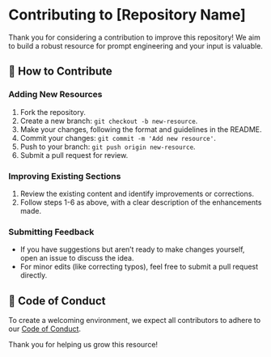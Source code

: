 # Contributing to [Repository Name]

Thank you for considering a contribution to improve this repository! We aim to build a robust resource for prompt engineering and your input is valuable.

## 🚀 How to Contribute

### Adding New Resources
1. Fork the repository.
2. Create a new branch: `git checkout -b new-resource`.
3. Make your changes, following the format and guidelines in the README.
4. Commit your changes: `git commit -m 'Add new resource'`.
5. Push to your branch: `git push origin new-resource`.
6. Submit a pull request for review.

### Improving Existing Sections
1. Review the existing content and identify improvements or corrections.
2. Follow steps 1-6 as above, with a clear description of the enhancements made.

### Submitting Feedback
- If you have suggestions but aren’t ready to make changes yourself, open an issue to discuss the idea.
- For minor edits (like correcting typos), feel free to submit a pull request directly.

## 📝 Code of Conduct
To create a welcoming environment, we expect all contributors to adhere to our [Code of Conduct](CODE_OF_CONDUCT.md).

Thank you for helping us grow this resource!
